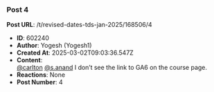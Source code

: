 ### Post 4
**Post URL**: /t/revised-dates-tds-jan-2025/168506/4
- **ID**: 602240
- **Author**: Yogesh (Yogesh1)
- **Created At**: 2025-03-02T09:03:36.547Z
- **Content**:  
  <a class="mention" href="/u/carlton">@carlton</a> <a class="mention" href="/u/s.anand">@s.anand</a> I don’t see the link to GA6 on the course page.
- **Reactions**: None
- **Post Number**: 4

